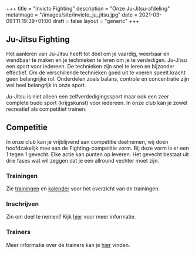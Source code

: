 +++
title = "Invicto Fighting"
description = "Onze Ju-Jitsu-afdeling"
metaImage = "/images/site/invicto_ju_jitsu.jpg"
date = 2021-03-09T11:19:39+01:00
draft = false
layout = "generic"
+++
## Ju-Jitsu Fighting

Het aanleren van Ju-Jitsu heeft tot doel om je vaardig, weerbaar en wendbaar te maken en je technieken te leren om je te verdedigen. Ju-Jitsu een sport voor iedereen. De technieken zijn snel te leren en bijzonder effectief. Om de verschillende technieken goed uit te voeren speelt kracht geen belangrijke rol. Onderdelen zoals balans, controle en concentratie zijn wel heel belangrijk in onze sport.

Ju-Jitsu is niet alleen een zelfverdedigingssport maar ook een zeer complete budo sport (krijgskunst) voor iedereen. In onze club kan je zowel recreatief als competitief trainen.

## Competitie
In onze club kan je vrijblijvend aan competitie deelnemen, wij doen hoofdzakelijk mee aan de Fighting-competitie vorm.
Bij deze vorm is er een 1 tegen 1 gevecht. 
Elke actie kan punten op leveren. 
Het gevecht bestaat uit drie fases wat wil zeggen dat je een allround vechter moet zijn.

### Trainingen
Zie [trainingen](/trainingen) en [kalender](/kalender) voor het overzicht van de trainingen.

### Inschrijven
Zin om deel te nemen? Kijk [hier](/inschrijven) voor meer informatie.

### Trainers
Meer informatie over de trainers kan je [hier](/trainers) vinden.